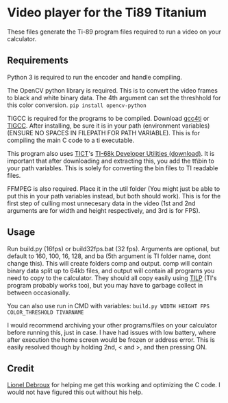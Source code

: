 # Video player for the Ti89 Titanium

These files generate the Ti-89 program files required to run a video on your calculator.

## Requirements

Python 3 is required to run the encoder and handle compiling. 

The OpenCV python library is required. This is to convert the video frames to black and white binary data. The 4th argument can set the threshhold for this color conversion. 
`pip install opencv-python`

TIGCC is required for the programs to be compiled. Download [gcc4ti](https://github.com/debrouxl/gcc4ti) or [TIGCC](http://tigcc.ticalc.org/download.html).
After installing, be sure it is in your path (environment variables) (ENSURE NO SPACES IN FILEPATH FOR PATH VARIABLE). This is for compiling the main C code to a ti executable. 

This program also uses [TICT](http://tict.ticalc.org/)'s [TI-68k Developer Utilities (download)](http://tict.ticalc.org/downloads/tt140.tar.bz2). It is important that after downloading and extracting this, you add the tt\bin to your path variables. This is solely for converting the bin files to TI readable files. 

FFMPEG is also required. Place it in the util folder (You might just be able to put this in your path variables instead, but both should work). This is for the first step of culling most unnecesary data in the video (1st and 2nd arguments are for width and height respectively, and 3rd is for FPS).

## Usage

Run build.py (16fps) or build32fps.bat (32 fps). Arguments are optional, but default to 160, 100, 16, 128, and ba (5th argument is TI folder name, dont change this). This will create folders comp and output. comp will contain binary data split up to 64kb files, and output will contain all programs you need to copy to the calculator. They should all copy easily using [TILP](http://lpg.ticalc.org/prj_tilp/) (TI's program probably works too), but you may have to garbage collect in between occasionally.

You can also use run in CMD with variables:
`build.py WIDTH HEIGHT FPS COLOR_THRESHOLD TIVARNAME`

I would recommend archiving your other programs/files on your calculator before running this, just in case. I have had issues with low battery, where after execution the home screen would be frozen or address error. This is easily resolved though by holding 2nd, < and >, and then pressing ON. 

## Credit

[Lionel Debroux](https://github.com/debrouxl) for helping me get this working and optimizing the C code. I would not have figured this out without his help.
